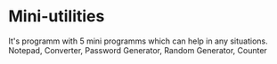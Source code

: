 # Mini-utilities
It's programm with 5 mini programms which can help in any situations. 
Notepad, Converter, Password Generator, Random Generator, Counter
